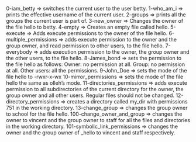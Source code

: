 0-iam_betty => switches the current user to the user betty.
1-who_am_i => prints the effective username of the current user.
2-groups => prints all the groups the current user is part of.
3-new_owner => Changes the owner of the file hello to betty.
4-empty => Creates an empty file called hello.
5-execute => Adds execute permissions to the owner of the file hello.
6-multiple_permissions => adds execute permission to the owner and the group owner, and read permission to other users, to the file hello.
7-everybody => adds execution permission to the owner, the group owner and the other users, to the file hello.
8-James_bond => sets the permission to the file hello as follows:
Owner: no permission at all.
Group: no permission at all.
Other users: all the permissions.
9-John_Doe => sets the mode of the file hello to -rwxr-x-wx
10-mirror_permissions => sets the mode of the file hello the same as olleh’s mode.
11-directories_permissions => adds execute permission to all subdirectories of the current directory for the owner, the group owner and all other users. Regular files should not be changed.
12-directory_permissions => creates a directory called my_dir with permissions 751 in the working directory.
13-change_group => changes the group owner to school for the file hello.
100-change_owner_and_group => changes the owner to vincent and the group owner to staff for all the files and directories in the working directory.
101-symbolic_link_permissions => changes the owner and the group owner of _hello to vincent and staff respectively.
